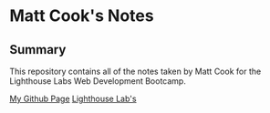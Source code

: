 # Matt Cook's Notes

## Summary

This repository contains all of the notes taken by Matt Cook for the Lighthouse Labs Web Development Bootcamp.

[My Github Page](https://github.com/MattccTO)
[Lighthouse Lab's](https://lighthouselabs.ca/)